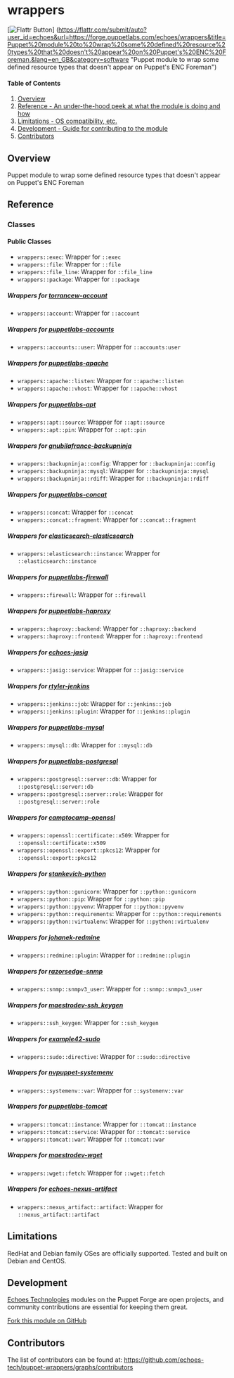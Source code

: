 # wrappers

[![Flattr Button](https://api.flattr.com/button/flattr-badge-large.png "Flattr This!")]
(https://flattr.com/submit/auto?user_id=echoes&url=https://forge.puppetlabs.com/echoes/wrappers&title=Puppet%20module%20to%20wrap%20some%20defined%20resource%20types%20that%20doesn't%20appear%20on%20Puppet's%20ENC%20Foreman.&lang=en_GB&category=software "Puppet module to wrap some defined resource types that doesn't appear on Puppet's ENC Foreman")

#### Table of Contents

1. [Overview](#overview)
2. [Reference - An under-the-hood peek at what the module is doing and how](#reference)
3. [Limitations - OS compatibility, etc.](#limitations)
4. [Development - Guide for contributing to the module](#development)
5. [Contributors](#contributors)

## Overview

Puppet module to wrap some defined resource types that doesn't appear on Puppet's ENC Foreman

## Reference

### Classes

#### Public Classes

* `wrappers::exec`:      Wrapper for `::exec`
* `wrappers::file`:      Wrapper for `::file`
* `wrappers::file_line`: Wrapper for `::file_line`
* `wrappers::package`:   Wrapper for `::package`

##### Wrappers for [torrancew-account](https://forge.puppetlabs.com/torrancew/account)

* `wrappers::account`: Wrapper for `::account`

##### Wrappers for [puppetlabs-accounts](https://forge.puppetlabs.com/puppetlabs/accounts)

* `wrappers::accounts::user`: Wrapper for `::accounts:user`

##### Wrappers for [puppetlabs-apache](https://forge.puppetlabs.com/puppetlabs/apache)

* `wrappers::apache::listen`: Wrapper for `::apache::listen`
* `wrappers::apache::vhost`: Wrapper for `::apache::vhost`

##### Wrappers for [puppetlabs-apt](https://forge.puppetlabs.com/puppetlabs/apt)

* `wrappers::apt::source`: Wrapper for `::apt::source`
* `wrappers::apt::pin`:    Wrapper for `::apt::pin`

##### Wrappers for [gnubilafrance-backupninja](https://forge.puppetlabs.com/gnubilafrance/backupninja)

* `wrappers::backupninja::config`: Wrapper for `::backupninja::config`
* `wrappers::backupninja::mysql`:  Wrapper for `::backupninja::mysql`
* `wrappers::backupninja::rdiff`:  Wrapper for `::backupninja::rdiff`

##### Wrappers for [puppetlabs-concat](https://forge.puppetlabs.com/puppetlabs/concat)

* `wrappers::concat`:           Wrapper for `::concat`
* `wrappers::concat::fragment`: Wrapper for `::concat::fragment`

##### Wrappers for [elasticsearch-elasticsearch](https://forge.puppet.com/elasticsearch/elasticsearch)

* `wrappers::elasticsearch::instance`: Wrapper for `::elasticsearch::instance`

##### Wrappers for [puppetlabs-firewall](https://forge.puppetlabs.com/puppetlabs/firewall)

* `wrappers::firewall`: Wrapper for `::firewall`

##### Wrappers for [puppetlabs-haproxy](https://forge.puppetlabs.com/puppetlabs/haproxy)

* `wrappers::haproxy::backend`:  Wrapper for `::haproxy::backend`
* `wrappers::haproxy::frontend`: Wrapper for `::haproxy::frontend`

##### Wrappers for [echoes-jasig](https://github.com/echoes-tech/puppet-jasig)

* `wrappers::jasig::service`: Wrapper for `::jasig::service`

##### Wrappers for [rtyler-jenkins](https://forge.puppetlabs.com/rtyler/jenkins)

* `wrappers::jenkins::job`:    Wrapper for `::jenkins::job`
* `wrappers::jenkins::plugin`: Wrapper for `::jenkins::plugin`

##### Wrappers for [puppetlabs-mysql](https://forge.puppetlabs.com/puppetlabs/mysql)

* `wrappers::mysql::db`: Wrapper for `::mysql::db`

##### Wrappers for [puppetlabs-postgresql](https://forge.puppetlabs.com/puppetlabs/postgresql)

* `wrappers::postgresql::server::db`:   Wrapper for `::postgresql::server::db`
* `wrappers::postgresql::server::role`: Wrapper for `::postgresql::server::role`

##### Wrappers for [camptocamp-openssl](https://forge.puppetlabs.com/camptocamp/openssl)

* `wrappers::openssl::certificate::x509`: Wrapper for `::openssl::certificate::x509`
* `wrappers::openssl::export::pkcs12`:    Wrapper for `::openssl::export::pkcs12`

##### Wrappers for [stankevich-python](https://forge.puppetlabs.com/stankevich/python)

* `wrappers::python::gunicorn`:     Wrapper for `::python::gunicorn`
* `wrappers::python::pip`:          Wrapper for `::python::pip`
* `wrappers::python::pyvenv`:       Wrapper for `::python::pyvenv`
* `wrappers::python::requirements`: Wrapper for `::python::requirements`
* `wrappers::python::virtualenv`:   Wrapper for `::python::virtualenv`

##### Wrappers for [johanek-redmine](https://forge.puppetlabs.com/johanek/redmine)

* `wrappers::redmine::plugin`: Wrapper for `::redmine::plugin`

##### Wrappers for [razorsedge-snmp](https://forge.puppetlabs.com/razorsedge/snmp)

* `wrappers::snmp::snmpv3_user`: Wrapper for `::snmp::snmpv3_user`

##### Wrappers for [maestrodev-ssh_keygen](https://forge.puppetlabs.com/maestrodev/ssh_keygen)

* `wrappers::ssh_keygen`: Wrapper for `::ssh_keygen`

##### Wrappers for [example42-sudo](https://forge.puppetlabs.com/example42/sudo)

* `wrappers::sudo::directive`: Wrapper for `::sudo::directive`

##### Wrappers for [nvpuppet-systemenv](https://forge.puppetlabs.com/nvpuppet/systemenv)

* `wrappers::systemenv::var`: Wrapper for `::systemenv::var`

##### Wrappers for [puppetlabs-tomcat](https://forge.puppetlabs.com/puppetlabs/tomcat)

* `wrappers::tomcat::instance`: Wrapper for `::tomcat::instance`
* `wrappers::tomcat::service`:  Wrapper for `::tomcat::service`
* `wrappers::tomcat::war`:      Wrapper for `::tomcat::war`

##### Wrappers for [maestrodev-wget](https://forge.puppet.com/maestrodev/wget)

* `wrappers::wget::fetch`: Wrapper for `::wget::fetch`

##### Wrappers for [echoes-nexus-artifact](https://github.com/echoes-tech/puppet-nexus-artifact)

* `wrappers::nexus_artifact::artifact`: Wrapper for `::nexus_artifact::artifact`

## Limitations

RedHat and Debian family OSes are officially supported. Tested and built on Debian and CentOS.

## Development

[Echoes Technologies](https://echoes.fr) modules on the Puppet Forge are open projects, and community contributions are essential for keeping them great.

[Fork this module on GitHub](https://github.com/echoes-tech/puppet-wrappers/fork)

## Contributors

The list of contributors can be found at: https://github.com/echoes-tech/puppet-wrappers/graphs/contributors
